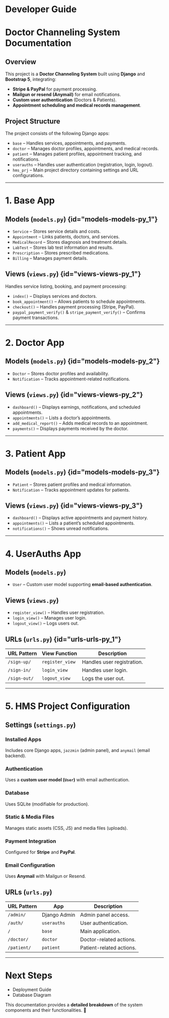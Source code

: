 # Developer Guide


# **Doctor Channeling System Documentation**

## **Overview**

This project is a **Doctor Channeling System** built using **Django** and **Bootstrap 5**, integrating:

- **Stripe & PayPal** for payment processing.
- **Mailgun or resend (Anymail)** for email notifications.
- **Custom user authentication** (Doctors & Patients).
- **Appointment scheduling and medical records management**.

## **Project Structure**

The project consists of the following Django apps:

- `base` – Handles services, appointments, and payments.
- `doctor` – Manages doctor profiles, appointments, and medical records.
- `patient` – Manages patient profiles, appointment tracking, and notifications.
- `userauths` – Handles user authentication (registration, login, logout).
- `hms_prj` – Main project directory containing settings and URL configurations.

---

# **1. Base App**

## **Models (`models.py`)** {id="models-models-py_1"}

- `Service` – Stores service details and costs.
- `Appointment` – Links patients, doctors, and services.
- `MedicalRecord` – Stores diagnosis and treatment details.
- `LabTest` – Stores lab test information and results.
- `Prescription` – Stores prescribed medications.
- `Billing` – Manages payment details.

## **Views (`views.py`)** {id="views-views-py_1"}

Handles service listing, booking, and payment processing:

- `index()` – Displays services and doctors.
- `book_appointment()` – Allows patients to schedule appointments.
- `checkout()` – Handles payment processing (Stripe, PayPal).
- `paypal_payment_verify()` & `stripe_payment_verify()` – Confirms payment transactions.

---

# **2. Doctor App**

## **Models (`models.py`)** {id="models-models-py_2"}

- `Doctor` – Stores doctor profiles and availability.
- `Notification` – Tracks appointment-related notifications.

## **Views (`views.py`)** {id="views-views-py_2"}

- `dashboard()` – Displays earnings, notifications, and scheduled appointments.
- `appointments()` – Lists a doctor’s appointments.
- `add_medical_report()` – Adds medical records to an appointment.
- `payments()` – Displays payments received by the doctor.

---

# **3. Patient App**

## **Models (`models.py`)** {id="models-models-py_3"}

- `Patient` – Stores patient profiles and medical information.
- `Notification` – Tracks appointment updates for patients.

## **Views (`views.py`)** {id="views-views-py_3"}

- `dashboard()` – Displays active appointments and payment history.
- `appointments()` – Lists a patient’s scheduled appointments.
- `notifications()` – Shows unread notifications.

---

# **4. UserAuths App**

## **Models (`models.py`)**

- `User` – Custom user model supporting **email-based authentication**.

## **Views (`views.py`)**

- `register_view()` – Handles user registration.
- `login_view()` – Manages user login.
- `logout_view()` – Logs users out.

## **URLs (`urls.py`)** {id="urls-urls-py_1"}

| URL Pattern | View Function | Description |
|-------------|--------------|-------------|
| `/sign-up/` | `register_view` | Handles user registration. |
| `/sign-in/` | `login_view` | Handles user login. |
| `/sign-out/` | `logout_view` | Logs the user out. |

---

# **5. HMS Project Configuration**

## **Settings (`settings.py`)**

### **Installed Apps**
Includes core Django apps, `jazzmin` (admin panel), and `anymail` (email backend).

### **Authentication**
Uses a **custom user model (`User`)** with email authentication.

### **Database**
Uses SQLite (modifiable for production).

### **Static & Media Files**
Manages static assets (CSS, JS) and media files (uploads).

### **Payment Integration**
Configured for **Stripe** and **PayPal**.

### **Email Configuration**
Uses **Anymail** with Mailgun or Resend.

## **URLs (`urls.py`)**

| URL Pattern | App | Description |
|-------------|-----|-------------|
| `/admin/` | Django Admin | Admin panel access. |
| `/auth/` | `userauths` | User authentication. |
| `/` | `base` | Main application. |
| `/doctor/` | `doctor` | Doctor-related actions. |
| `/patient/` | `patient` | Patient-related actions. |

---

# **Next Steps**

- Deployment Guide 
- Database Diagram 

This documentation provides a **detailed breakdown** of the system components and their functionalities. 🚀

